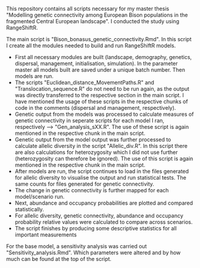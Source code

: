 This repository contains all scripts necessary for my master thesis "Modelling genetic connectivity among European Bison populations in the fragmented Central European landscape". I conducted the study using RangeShiftR.

The main script is "Bison_bonasus_genetic_connectivity.Rmd". In this script I create all the modules needed to build and run RangeShiftR models. 
  - First all necessary modules are built (landscape, demography, genetics, dispersal, management, initialisation, simulation). In the parameter master all models built are saved under a unique batch number. Then models are run.
  - The scripts "Euclidean_distance_MovementPaths.R" and "Translocation_sequence.R" do not need to be run again, as the output was directly transferred to the respective section in the main script. I have mentioned the usage of these scripts in the respective chunks of code in the comments (dispersal and management, respectively).
  - Genetic output from the models was processed to calculate measures of genetic connectivity in seperate scripts for each model I ran, respectively --> "Gen_analysis_sXX.R". The use of these script is again mentioned in the respective chunk in the main script.
  - Genetic output from the model output was further processed to calculate allelic diversity in the script "Allelic_div.R". In this script there are also calculations for heterozygosity which I did not use further (heterozygosity can therefore be ignored). The use of this script is again mentioned in the respective chunk in the main script.
  - After models are run, the script continues to load in the files generated for allelic diversity to visualise the output and run statistical tests. The same counts for files generated for genetic connectivity.
  - The change in genetic connectivity is further mapped for each model/scenario run.
  - Next, abundance and occupancy probabilities are plotted and compared statistically.
  - For allelic diversity, genetic connectivity, abundance and occupancy probability relative values were calculated to compare across scenarios.
  - The script finishes by producing some descriptive statistics for all important measurements  
  
For the base model, a sensitivity analysis was carried out "Sensitivity_analysis.Rmd". Which parameters were altered and by how much can be found at the top of the script.
